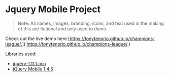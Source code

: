 # Jquery Mobile Project

> Note: All names, images, branding, icons, and text used in the making of this are fictional and only used to demo.

Check out the live demo here [https://tonytenorio.github.io/champions-league/.]( https://tonytenorio.github.io/champions-league/.)

Libraries used:

- [jquery-1.11.1.min](http://jquery.com/)
- [jQuery Mobile 1.4.5 ](https://jquerymobile.com/)
